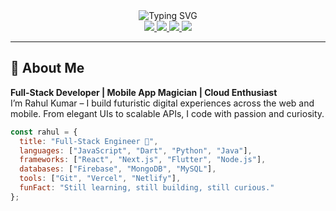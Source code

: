 <!-- 🌠 Galactic Hero Banner -->
<div align="center">
  <img src="https://readme-typing-svg.demolab.com?font=Fira+Code&weight=700&size=32&duration=3000&pause=500&color=00FFFF&center=true&vCenter=true&width=800&lines=🚀+Rahul+Kumar+%7C+Digital+Universe+Creator;💡+Innovating+the+Future+of+Web+%26+Mobile;⚙️+Full-Stack+Engineer+%26+App+Architect;🎯+Turning+Ideas+Into+Impactful+Code" alt="Typing SVG" />
</div>

<!-- 🔗 Social Links -->
<div align="center">
  <a href="https://github.com/rahulitme">
    <img src="https://img.shields.io/github/followers/rahulitme?label=GitHub&logo=github&style=for-the-badge&color=black" />
  </a>
  <a href="mailto:rahulmandal705071@gmail.com">
    <img src="https://img.shields.io/badge/Email-Rahul-FF6363?style=for-the-badge&logo=gmail&logoColor=white" />
  </a>
  <a href="https://www.linkedin.com/in/rahul-kumar-191473256/">
    <img src="https://img.shields.io/badge/LinkedIn-rahul--kumar-0A66C2?style=for-the-badge&logo=linkedin" />
  </a>
  <a href="https://rahulkumar-portfolio.vercel.app">
    <img src="https://img.shields.io/badge/Portfolio-Visit-6C63FF?style=for-the-badge&logo=firefox-browser" />
  </a>
</div>

---

## 💫 About Me  
**Full-Stack Developer | Mobile App Magician | Cloud Enthusiast**  
I’m Rahul Kumar – I build futuristic digital experiences across the web and mobile. From elegant UIs to scalable APIs, I code with passion and curiosity.  

```js
const rahul = {
  title: "Full-Stack Engineer 🚀",
  languages: ["JavaScript", "Dart", "Python", "Java"],
  frameworks: ["React", "Next.js", "Flutter", "Node.js"],
  databases: ["Firebase", "MongoDB", "MySQL"],
  tools: ["Git", "Vercel", "Netlify"],
  funFact: "Still learning, still building, still curious."
};
